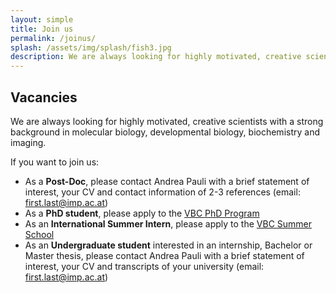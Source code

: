 ```yaml
---
layout: simple
title: Join us
permalink: /joinus/
splash: /assets/img/splash/fish3.jpg
description: We are always looking for highly motivated, creative scientists with a strong background in molecular biology, developmental biology, biochemistry and imaging.
---
```

## Vacancies

We are always looking for highly motivated, creative scientists with a strong
background in molecular biology, developmental biology, biochemistry and
imaging.

If you want to join us:

* As a **Post-Doc**, please contact Andrea Pauli with a brief statement of
  interest, your CV and contact information of 2-3 references (email:
  first.last@imp.ac.at)
* As a **PhD student**, please apply to the [VBC PhD
  Program](http://www.vbcphdprogramme.at/)
* As an **International Summer Intern**, please apply to the [VBC Summer
  School](http://www.vbcsummerschool.at/)
* As an **Undergraduate student** interested in an internship, Bachelor or
  Master thesis, please contact Andrea Pauli with a brief statement of
  interest, your CV and transcripts of your university (email:
  first.last@imp.ac.at)
